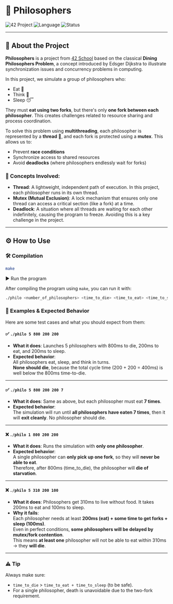 # 🧵 Philosophers

![42 Project](https://img.shields.io/badge/42%20Project-Philosophers-blue)
![Language](https://img.shields.io/badge/Made%20with-C-00599C?logo=c)
![Status](https://img.shields.io/badge/Status-Finished-brightgreen)

---

## 📖 About the Project

**Philosophers** is a project from [42 School](https://42.fr/en/homepage/) based on the classical **Dining Philosophers Problem**, a concept introduced by Edsger Dijkstra to illustrate synchronization issues and concurrency problems in computing.

In this project, we simulate a group of philosophers who:
- Eat 🍝
- Think 🤔
- Sleep 😴

They must **eat using two forks**, but there's only **one fork between each philosopher**. This creates challenges related to resource sharing and process coordination.

To solve this problem using **multithreading**, each philosopher is represented by a **thread** 🧵, and each fork is protected using a **mutex**. This allows us to:
- Prevent **race conditions**
- Synchronize access to shared resources
- Avoid **deadlocks** (where philosophers endlessly wait for forks)

### 🧠 Concepts Involved:
- **Thread**: A lightweight, independent path of execution. In this project, each philosopher runs in its own thread.
- **Mutex (Mutual Exclusion)**: A lock mechanism that ensures only one thread can access a critical section (like a fork) at a time.
- **Deadlock**: A situation where all threads are waiting for each other indefinitely, causing the program to freeze. Avoiding this is a key challenge in the project.

---

## ⚙️ How to Use

### 🛠 Compilation

```bash
make
```
▶️ Run the program

After compiling the program using `make`, you can run it with:

```bash
./philo <number_of_philosophers> <time_to_die> <time_to_eat> <time_to_sleep> [number_of_times_each_philosopher_must_eat]
```

### 🧪 Examples & Expected Behavior

Here are some test cases and what you should expect from them:

#### ✅ `./philo 5 800 200 200`

- **What it does**: Launches 5 philosophers with 800ms to die, 200ms to eat, and 200ms to sleep.
- **Expected behavior**:  
  All philosophers eat, sleep, and think in turns.  
  **None should die**, because the total cycle time (200 + 200 = 400ms) is well below the 800ms time-to-die.

---

#### ✅ `./philo 5 800 200 200 7`

- **What it does**: Same as above, but each philosopher must eat **7 times**.
- **Expected behavior**:  
  The simulation will run until **all philosophers have eaten 7 times**, then it will **exit cleanly**.
  No philosopher should die.

---

#### ❌ `./philo 1 800 200 200`

- **What it does**: Runs the simulation with **only one philosopher**.
- **Expected behavior**:  
  A single philosopher can **only pick up one fork**, so they will **never be able to eat**.  
  Therefore, after 800ms (time_to_die), the philosopher will **die of starvation**.

---

#### ❌ `./philo 5 310 200 100`

- **What it does**: Philosophers get 310ms to live without food. It takes 200ms to eat and 100ms to sleep.
- **Why it fails**:  
  Each philosopher needs at least **200ms (eat) + some time to get forks + sleep (100ms)**.  
  Even in perfect conditions, **some philosophers will be delayed by mutex/fork contention**.  
  This means **at least one** philosopher will not be able to eat within 310ms → they **will die**.

---

### ⚠️ Tip

Always make sure:
- `time_to_die` > `time_to_eat + time_to_sleep` (to be safe).
- For a single philosopher, death is unavoidable due to the two-fork requirement.
